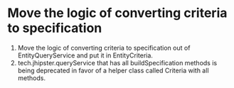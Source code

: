# Move the logic of converting criteria to specification

1. Move the logic of converting criteria to specification out of EntityQueryService and put it in EntityCriteria.
2. tech.jhipster.queryService that has all buildSpecification methods is being deprecated in favor of a helper class called Criteria with all methods.
